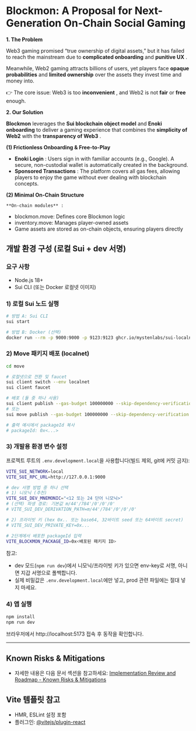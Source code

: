 # **Blockmon: A Proposal for Next-Generation On-Chain Social Gaming**

**1. The Problem**

Web3 gaming promised “true ownership of digital assets,” but it has failed to reach the mainstream due to **complicated onboarding** and  **punitive UX** .

Meanwhile, Web2 gaming attracts billions of users, yet players face **opaque probabilities** and **limited ownership** over the assets they invest time and money into.

👉 The core issue: Web3 is too  **inconvenient** , and Web2 is not **fair** or **free** enough.

**2. Our Solution**

**Blockmon** leverages the **Sui blockchain object model** and **Enoki onboarding** to deliver a gaming experience that combines the **simplicity of Web2** with the  **transparency of Web3** .

**(1) Frictionless Onboarding & Free-to-Play**

* **Enoki Login** : Users sign in with familiar accounts (e.g., Google). A secure, non-custodial wallet is automatically created in the background.
* **Sponsored Transactions** : The platform covers all gas fees, allowing players to enjoy the game without ever dealing with blockchain concepts.

**(2) Minimal On-Chain Structure**

    **On-chain modules** :

* blockmon.move: Defines core Blockmon logic
* inventory.move: Manages player-owned assets
* Game assets are stored as on-chain objects, ensuring players directly

## 개발 환경 구성 (로컬 Sui + dev 서명)

### 요구 사항

- Node.js 18+
- Sui CLI (또는 Docker 로컬넷 이미지)

### 1) 로컬 Sui 노드 실행

```bash
# 방법 A: Sui CLI
sui start

# 방법 B: Docker (선택)
docker run --rm -p 9000:9000 -p 9123:9123 ghcr.io/mystenlabs/sui-localnet:latest
```

### 2) Move 패키지 배포 (localnet)

```bash
cd move

# 로컬넷으로 전환 및 faucet
sui client switch --env localnet
sui client faucet

# 배포 (둘 중 하나 사용)
sui client publish --gas-budget 100000000 --skip-dependency-verification
# 또는
sui move publish --gas-budget 100000000 --skip-dependency-verification

# 출력 예시에서 packageId 복사
# packageId: 0x<...>
```

### 3) 개발용 환경 변수 설정

프로젝트 루트의 `.env.development.local`을 사용합니다(빌드 제외, git에 커밋 금지):

```bash
VITE_SUI_NETWORK=local
VITE_SUI_RPC_URL=http://127.0.0.1:9000

# dev 서명 방법 중 하나 선택
# 1) 니모닉 (추천)
VITE_SUI_DEV_MNEMONIC="<12 또는 24 단어 니모닉>"
# (선택) 파생 경로: 기본값 m/44'/784'/0'/0'/0'
# VITE_SUI_DEV_DERIVATION_PATH=m/44'/784'/0'/0'/0'

# 2) 프라이빗 키 (hex 0x.. 또는 base64, 32바이트 seed 또는 64바이트 secret)
# VITE_SUI_DEV_PRIVATE_KEY=0x...

# 2단계에서 배포한 packageId 입력
VITE_BLOCKMON_PACKAGE_ID=0x<배포된 패키지 ID>
```

참고:

- dev 모드(`npm run dev`)에서 니모닉/프라이빗 키가 있으면 env-key로 서명, 아니면 지갑 서명으로 폴백합니다.
- 실제 비밀값은 `.env.development.local`에만 넣고, prod 관련 파일에는 절대 넣지 마세요.

### 4) 앱 실행

```bash
npm install
npm run dev
```

브라우저에서 http://localhost:5173 접속 후 동작을 확인합니다.

---

## Known Risks & Mitigations

- 자세한 내용은 다음 문서 섹션을 참고하세요: [Implementation Review and Roadmap - Known Risks &amp; Mitigations](docs/ImplementationReviewAndRoadmap.md#known-risks--mitigations)

## Vite 템플릿 참고

- HMR, ESLint 설정 포함
- 플러그인: [@vitejs/plugin-react](https://github.com/vitejs/vite-plugin-react/blob/main/packages/plugin-react)
